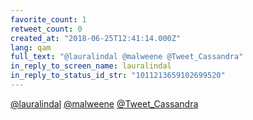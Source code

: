 ```yaml
---
favorite_count: 1
retweet_count: 0
created_at: "2018-06-25T12:41:14.000Z"
lang: qam
full_text: "@lauralindal @malweene @Tweet_Cassandra"
in_reply_to_screen_name: lauralindal
in_reply_to_status_id_str: "1011213659102699520"
---
```


[@lauralindal](https://twitter.com/lauralindal)
[@malweene](https://twitter.com/malweene)
[@Tweet_Cassandra](https://twitter.com/Tweet_Cassandra)
